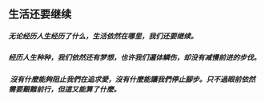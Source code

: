 ## 生活还要继续
#####  无论经历人生经历了什么，生活依然在哪里，我们还要继续。
#####  经历人生种种，我们依然还有梦想，也许我们遍体鳞伤，却没有减慢前进的步伐。
#####  沒有什麼能夠阻止我們在追求愛，沒有什麼能讓我們停止腳步。只不過眼前依然需要艱難前行，但這又能算了什麼。

